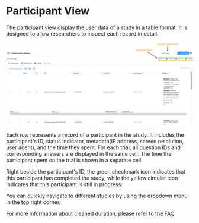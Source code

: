 # Participant View

The participant view display the user data of a study in a table format. It is designed to allow researchers to inspect each record in detail.

![Participant view](./img/analysis-table.png)

Each row represents a record of a participant in the study. It includes the participant's ID, status indicator, metadata(IP address, screen resolution, user agent), and the time they spent.
For each trial, all question IDs and corresponding answers are displayed in the same cell. The time the participant spent on the trial is shown in a separate cell. 

Right beside the participant's ID, the green checkmark icon indicates that this participant has completed the study, while the yellow circular icon indicates that this participant is still in progress.

You can quickly navigate to different studies by using the dropdown menu in the top right corner. 

For more information about cleaned duration, please refer to the [FAQ](../faq.md#q-i-see-two-different-times-reported-for-the-duration-of-a-trial-one-of-them-is-called-clean-what-is-that).
